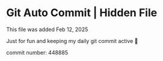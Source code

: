 # Git Auto Commit | Hidden File

This file was added Feb 12, 2025

Just for fun and keeping my daily git commit active 🤪

commit number: 448885

